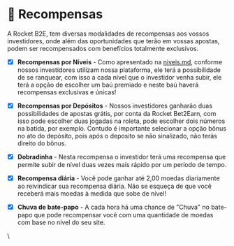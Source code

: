 # 🌠 Recompensas

A Rocket B2E, tem diversas modalidades de recompensas aos vossos investidores, onde além das oportunidades que terão em vossas apostas, podem ser recompensados com benefícios totalmente exclusivos.

* [x] **Recompensas por Níveis** - Como apresentado na [niveis.md](niveis.md "mention"), conforme nossos investidores utilizam nossa plataforma, ele terá a possibilidade de se ranquear, com isso a cada nível que o investidor venha subir, ele terá a opção de escolher um baú premiado e neste baú haverá recompensas exclusivas e únicas!&#x20;
* [x] **Recompensas por Depósitos** - Nossos investidores ganharão duas possibilidades de apostas grátis, por conta da Rocket Bet2Earn, com isso pode escolher duas jogadas na roleta, pode escolher dois números na batida, por exemplo. Contudo é importante selecionar a opção bônus no ato do depósito, pois após o deposito se não sinalizado, não terás direito do bônus.
* [x] **Dobradinha** - Nesta recompensa o investidor terá uma recompensa que permite subir de nível duas vezes mais rápido por um período de tempo.
* [x] **Recompensa diária** - Você pode ganhar até 2,00 moedas diariamente ao reivindicar sua recompensa diária. Não se esqueça de que você receberá mais moedas à medida que sobe de nível!
* [x] **Chuva de bate-papo** - A cada hora há uma chance de "Chuva" no bate-papo que pode recompensar você com uma quantidade de moedas com base no nível do seu site.



\
